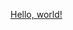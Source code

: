 <!-- # https://akosijose.github.io/dice-game/ -->

<!-- [Dice-game](https://akosijose.github.io/dice-game/){:target="\_blank"} -->

<a href="http://example.com/" target="_blank">Hello, world!</a>
